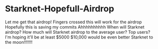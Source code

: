 # Starknet-Hopefull-Airdrop
Let me get that airdrop!
Fingers crossed this will work for the airdrop
Hopefully this is saving my commits
Ahhhhhhhhhh
When will Starknet airdrop?
How much will Starknet airdrop to the average user? Top users?
I'm hoping it'll be at least $5000
$10,000 would be even better
Starknet to the moon!!!!!!!

